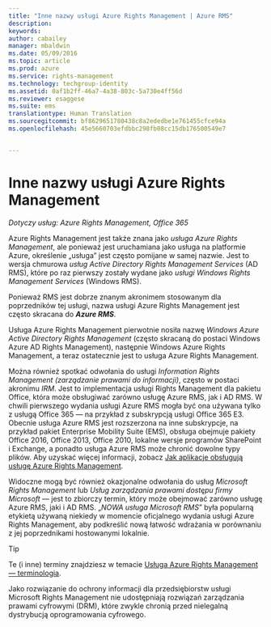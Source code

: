 ```yaml
---
title: "Inne nazwy usługi Azure Rights Management | Azure RMS"
description: 
keywords: 
author: cabailey
manager: mbaldwin
ms.date: 05/09/2016
ms.topic: article
ms.prod: azure
ms.service: rights-management
ms.technology: techgroup-identity
ms.assetid: 0af1b2ff-46a7-4a38-803c-5a730e4ff56d
ms.reviewer: esaggese
ms.suite: ems
translationtype: Human Translation
ms.sourcegitcommit: bf8629651780438c8a2ededbe1e761455cfce94a
ms.openlocfilehash: 45e5660703efdbbc298fb08cc15db176500549e7


---
```



# Inne nazwy usługi Azure Rights Management

*Dotyczy usług: Azure Rights Management, Office 365*


Azure Rights Management jest także znana jako *usługa Azure Rights Management*, ale ponieważ jest uruchamiana jako usługa na platformie Azure, określenie „usługa” jest często pomijane w samej nazwie. Jest to wersja chmurowa *usług Active Directory Rights Management Services* (AD RMS), które po raz pierwszy zostały wydane jako *usługi Windows Rights Management Services* (Windows RMS).

Ponieważ RMS jest dobrze znanym akronimem stosowanym dla poprzedników tej usługi, nazwa usługi Azure Rights Management jest często skracana do ***Azure RMS***.

Usługa Azure Rights Management pierwotnie nosiła nazwę *Windows Azure Active Directory Rights Management* (często skracaną do postaci Windows Azure AD Rights Management), następnie Windows Azure Rights Management, a teraz ostatecznie jest to usługa Azure Rights Management.

Można również spotkać odwołania do usługi *Information Rights Management (zarządzanie prawami do informacji)*, często w postaci akronimu *IRM*. Jest to implementacja usługi Rights Management dla pakietu Office, która może obsługiwać zarówno usługę Azure RMS, jak i AD RMS.  W chwili pierwszego wydania usługi Azure RMS mogła być ona używana tylko z usługą Office 365 — na przykład z subskrypcją usługi Office 365 E3. Obecnie usługa Azure RMS jest rozszerzona na inne subskrypcje, na przykład pakiet Enterprise Mobility Suite (EMS), obsługa obejmuje pakiety Office 2016, Office 2013, Office 2010, lokalne wersje programów SharePoint i Exchange, a ponadto usługa Azure RMS może chronić dowolne typy plików. Aby uzyskać więcej informacji, zobacz [Jak aplikacje obsługują usługę Azure Rights Management](applications-support.md).

Widoczne mogą być również okazjonalne odwołania do usług *Microsoft Rights Management* lub *Usług zarządzania prawami dostępu firmy Microsoft* — jest to zbiorczy termin, który może obejmować zarówno usługę Azure RMS, jaki i AD RMS.  „*NOWA usługa Microsoft RMS*” była popularną etykietą używaną niekiedy w momencie oficjalnego wydania usługi Azure Rights Management, aby podkreślić nową łatwość wdrażania w porównaniu z jej poprzednikami hostowanymi lokalnie.

> [!TIP]
> Te (i inne) terminy znajdziesz w temacie [Usługa Azure Rights Management — terminologia](../get-started/terminology.md).

Jako rozwiązanie do ochrony informacji dla przedsiębiorstw usługi Microsoft Rights Management nie udostępniają rozwiązań zarządzania prawami cyfrowymi (DRM), które zwykle chronią przed nielegalną dystrybucją oprogramowania cyfrowego. 




<!--HONumber=Jul16_HO3-->


